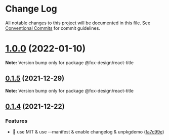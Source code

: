 # Change Log

All notable changes to this project will be documented in this file.
See [Conventional Commits](https://conventionalcommits.org) for commit guidelines.

# [1.0.0](https://github.com/foxpage/foxpage-component-react/compare/@fox-design/react-title@0.1.5...@fox-design/react-title@1.0.0) (2022-01-10)

**Note:** Version bump only for package @fox-design/react-title





## [0.1.5](https://github.com/foxfamily/foxpage-component-react/compare/@fox-design/react-title@0.1.4...@fox-design/react-title@0.1.5) (2021-12-29)

**Note:** Version bump only for package @fox-design/react-title





## [0.1.4](https://github.com/foxfamily/foxpage-component-react/compare/@fox-design/react-title@0.1.3...@fox-design/react-title@0.1.4) (2021-12-22)


### Features

* 🎸 use MIT & use --manifest & enable changelog & unpkgdemo ([fa7c99e](https://github.com/foxfamily/foxpage-component-react/commit/fa7c99ee497cb0a84aacaa8d97fa57c5a231d9fe))
